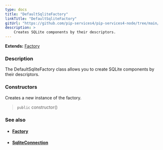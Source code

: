 ```yaml
---
type: docs
title: "DefaultSqliteFactory"
linkTitle: "DefaultSqliteFactory"
gitUrl: "https://github.com/pip-services4/pip-services4-node/tree/main/pip-services4-sqlite-node"
description: > 
    Creates SQLite components by their descriptors.
---
```


**Extends:** [Factory](../../../components/build/factory)

### Description

The DefaultSqliteFactory class allows you to create SQLite components by their descriptors.

### Constructors

Creates a new instance of the factory.

> `public` constructor()


### See also
- #### [Factory](../../../components/build/factory)
- #### [SqliteConnection](../../connect/sqlite_connection) 

